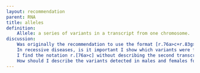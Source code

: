 ```yaml
---
layout: recommendation
parent: RNA
title: alleles
definition: 
    Allele: a series of variants in a transcript from one chromosome.
discussion:
    Was originally the recommendation to use the format [r.76a>c+r.83g>c]?: Indeed, originally <a href="http://dx.doi.org/10.1002/%28SICI%291098-1004%28200001%2915:1%3c7::AID-HUMU4%3e3.0.CO;2-N">den Dunnen and Antonarakis, 2000</a> the suggestion was to describe two changes in a transcript from one chromosome as [r.76a>c+r.83g>c], i.e. using a "+"-character to separate the two changes, while an earlier publication suggested to use a ";" ([r.76a>c;r.83g>c] <a href="http://dx.doi.org/10.1002/%28SICI%291098-1004%281998%2911:1%3c1::AID-HUMU1%3e3.0.CO;2-O">(Antonarakis and the Nomenclature Working Group, 1998</a>). To prevent confusion with older publications, to improve overall consistency and to keep descriptions as short as possible, the 2000 proposal was retracted. The recommended format is r.[76a>c;83g>c].
    In recessive diseases, is it important I show which variants were found in which combination?: When in one individual you find more then one variant it is essential that you clearly indicate which variant(s) were found and in which transcript alleles; <ul><li>disease severity will depend on the combination of variants found,</li><li>in recessive disease, when two variants are in one transcript an individual is a carrier or you might not have found the variant on transcripts from the 2nd allele.</li></ul>
    I find the notation r.[76a>c] without describing the second transcript allele misleading; not enough researchers know this refers to only one of the two transcripts present. Would using r.[76a>c];[] be OK?: No, the recommended description is r.[76a>c];[76a=], i.e. r.76a= for "no change" on the second transcript. 
    How should I describe the variants detected in males and females for a transcript from the X-chromosome?: In <b>females</b> the description is straightforward, like r.[76a>c];[76a=]. In <b>males</b> there is no transcript from the second allele (X-chromosome) which can be described as r.[76a>c];[0], i.e. using "<b>r.0</b>" to indicate the absence of a transcript from the second X-chromosome.
---
```



